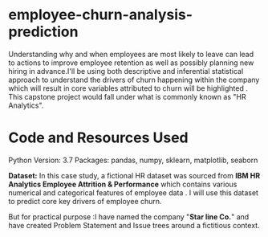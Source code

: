 # employee-churn-analysis-prediction
Understanding why and when employees are most likely to leave can lead to actions to improve employee retention as well as possibly planning new hiring in advance.I'll be using both descriptive and inferential statistical approach to understand the drivers of churn happening within the company which will result in core variables attributed to churn will be highlighted . This capstone project would fall under what is commonly known as "HR Analytics".
# Code and Resources Used
Python Version: 3.7
Packages: pandas, numpy, sklearn, matplotlib, seaborn

**Dataset:**
In this case study, a  fictional HR dataset was sourced from **IBM HR Analytics Employee Attrition & Performance** which contains various numerical and categorical features of employee data . I will use this dataset to predict core key drivers of employee churn.

But for practical purpose :I have named the company "**Star line Co.**" and have created Problem Statement and Issue trees around a fictitious context.
